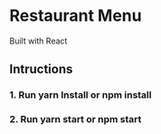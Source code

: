 # Restaurant Menu 

Built with React


## Intructions

### 1. Run yarn Install or npm install
### 2. Run yarn start or npm start
